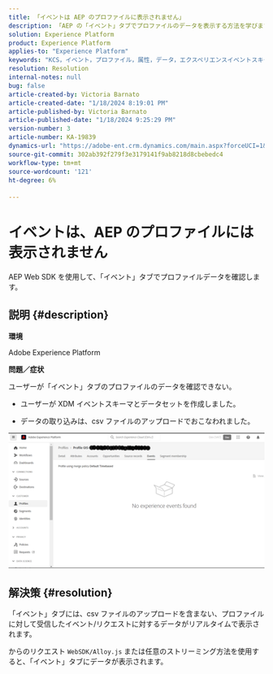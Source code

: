 ```yaml
---
title: 「イベントは AEP のプロファイルに表示されません」
description: 「AEP の「イベント」タブでプロファイルのデータを表示する方法を学びます。」
solution: Experience Platform
product: Experience Platform
applies-to: "Experience Platform"
keywords: "KCS，イベント，プロファイル，属性，データ，エクスペリエンスイベントスキーマ， "
resolution: Resolution
internal-notes: null
bug: false
article-created-by: Victoria Barnato
article-created-date: "1/18/2024 8:19:01 PM"
article-published-by: Victoria Barnato
article-published-date: "1/18/2024 9:25:29 PM"
version-number: 3
article-number: KA-19839
dynamics-url: "https://adobe-ent.crm.dynamics.com/main.aspx?forceUCI=1&pagetype=entityrecord&etn=knowledgearticle&id=480094ce-3eb6-ee11-a569-6045bd006b25"
source-git-commit: 302ab392f279f3e3179141f9ab8218d8cbebedc4
workflow-type: tm+mt
source-wordcount: '121'
ht-degree: 6%

---
```


# イベントは、AEP のプロファイルには表示されません


AEP Web SDK を使用して、「イベント」タブでプロファイルデータを確認します。



## 説明 {#description}


<b>環境</b>

Adobe Experience Platform

<b>問題／症状</b>

ユーザーが「イベント」タブのプロファイルのデータを確認できない。



- ユーザーが XDM イベントスキーマとデータセットを作成しました。

- データの取り込みは、csv ファイルのアップロードでおこなわれました。



![](assets/___490094ce-3eb6-ee11-a569-6045bd006b25___.png)


## 解決策 {#resolution}


「イベント」タブには、csv ファイルのアップロードを含まない、プロファイルに対して受信したイベント/リクエストに対するデータがリアルタイムで表示されます。

からのリクエスト `WebSDK/Alloy.js` または任意のストリーミング方法を使用すると、「イベント」タブにデータが表示されます。
